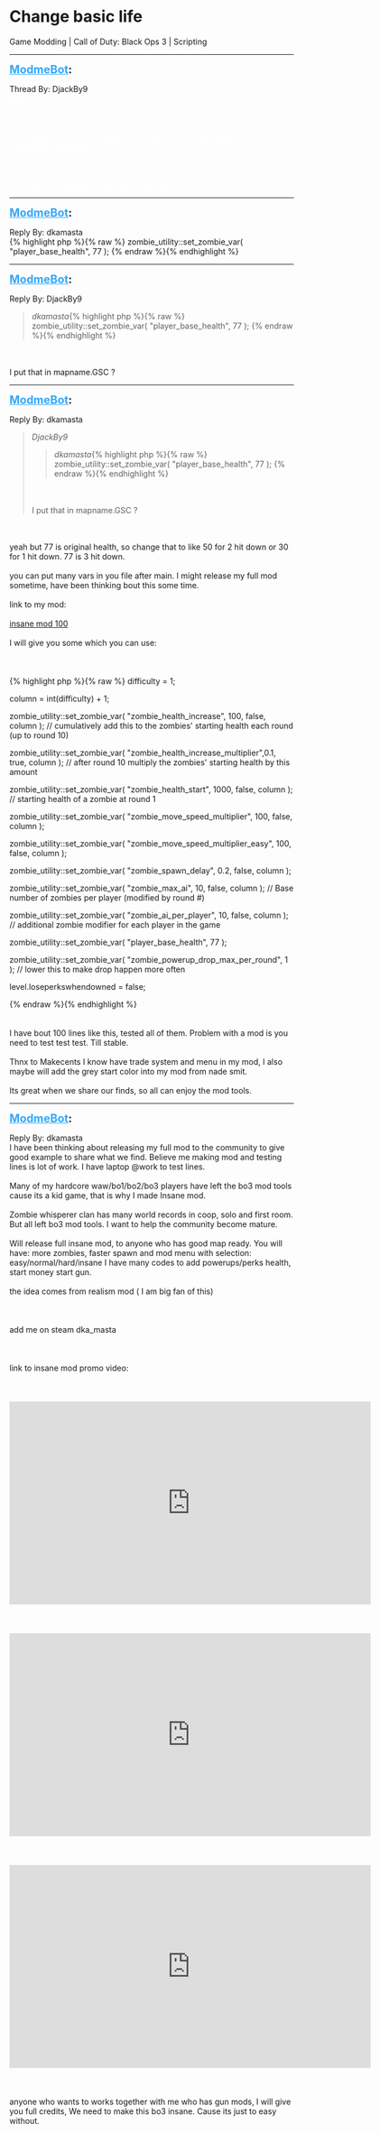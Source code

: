 # Change basic life
Game Modding | Call of Duty: Black Ops 3 | Scripting

---
<strong style="font-size: 1.4em;"><span style="text-decoration: underline;text-decoration-color: #34a7f9;"><span style="color:#34a7f9;">ModmeBot</span></span>:</strong>

<p>Thread By: DjackBy9<br /><span style="color:#ffffff;">Hello,</span><br /><br /><br /><br /><span style="color:#ffffff;">I just want know if its possible to change the life of the player ? For it to be one shot by zombies.</span><br /><br /><br /><br /><span style="color:#ffffff;">sorry for my english et thank you in advance</span></p>

---
<strong style="font-size: 1.4em;"><span style="text-decoration: underline;text-decoration-color: #34a7f9;"><span style="color:#34a7f9;">ModmeBot</span></span>:</strong>

<p>Reply By: dkamasta<br />{% highlight php %}{% raw %}
zombie_utility::set_zombie_var( "player_base_health",     77 );
{% endraw %}{% endhighlight %}
</p>

---
<strong style="font-size: 1.4em;"><span style="text-decoration: underline;text-decoration-color: #34a7f9;"><span style="color:#34a7f9;">ModmeBot</span></span>:</strong>

<p>Reply By: DjackBy9<br /><blockquote><em>dkamasta</em>{% highlight php %}{% raw %}
zombie_utility::set_zombie_var( "player_base_health",     77 );
{% endraw %}{% endhighlight %}
<br /></blockquote><br /><br />I put that in mapname.GSC ?</p>

---
<strong style="font-size: 1.4em;"><span style="text-decoration: underline;text-decoration-color: #34a7f9;"><span style="color:#34a7f9;">ModmeBot</span></span>:</strong>

<p>Reply By: dkamasta<br /><blockquote><em>DjackBy9</em><blockquote><em>dkamasta</em>{% highlight php %}{% raw %}
zombie_utility::set_zombie_var( "player_base_health",     77 );
{% endraw %}{% endhighlight %}
<br /></blockquote><br /><br />I put that in mapname.GSC ?</blockquote><br /><br /> yeah but 77 is original health, so change that to like 50 for 2 hit down or 30 for 1 hit down. 77 is 3 hit down.<br /><br />you can put many vars in you file after main. I might release my full mod sometime, have been thinking bout this some time.<br /><br />link to my mod:<br /><br /><a href="http://steamcommunity.com/sharedfiles/filedetails/?id=780232065">insane mod 100</a><br /><br />I will give you some which you can use:<br /><br /><br /><br />{% highlight php %}{% raw %}
difficulty = 1;


 column = int(difficulty) + 1;


 zombie_utility::set_zombie_var( "zombie_health_increase",    100, false, column ); // cumulatively add this to the zombies&#39; starting health each round (up to round 10)


 zombie_utility::set_zombie_var( "zombie_health_increase_multiplier",0.1,  true, column ); // after round 10 multiply the zombies&#39; starting health by this amount


 zombie_utility::set_zombie_var( "zombie_health_start",     1000, false, column ); // starting health of a zombie at round 1


 zombie_utility::set_zombie_var( "zombie_move_speed_multiplier",  100, false, column );


 zombie_utility::set_zombie_var( "zombie_move_speed_multiplier_easy",  100, false, column );


 zombie_utility::set_zombie_var( "zombie_spawn_delay",     0.2, false, column ); 


 zombie_utility::set_zombie_var( "zombie_max_ai",      10,  false, column ); // Base number of zombies per player (modified by round #)


 zombie_utility::set_zombie_var( "zombie_ai_per_player",    10,  false, column ); // additional zombie modifier for each player in the game


 zombie_utility::set_zombie_var( "player_base_health",     77 );


 


 zombie_utility::set_zombie_var( "zombie_powerup_drop_max_per_round", 1 ); // lower this to make drop happen more often


 level.loseperkswhendowned = false;

{% endraw %}{% endhighlight %}
<br /><br /><br />I have bout 100 lines like this, tested all of them. Problem with a mod is you need to test test test. Till stable.<br /><br />Thnx to Makecents I know have trade system and menu in my mod, I also maybe will add the grey start color into my mod from nade smit.<br /><br />Its great when we share our finds, so all can enjoy the mod tools.</p>

---
<strong style="font-size: 1.4em;"><span style="text-decoration: underline;text-decoration-color: #34a7f9;"><span style="color:#34a7f9;">ModmeBot</span></span>:</strong>

<p>Reply By: dkamasta<br />I have been thinking about releasing my full mod to the community to give good example to share what we find. Believe me making mod and testing lines is lot of work. I have laptop @work to test lines.<br /><br />Many of my hardcore waw/bo1/bo2/bo3 players have left the bo3 mod tools cause its a kid game, that is why I made Insane mod.<br /><br />Zombie whisperer clan has many world records in coop, solo and first room. But all left bo3 mod tools. I want to help the community become mature.<br /><br />Will release full insane mod, to anyone who has good map ready. You will have: more zombies, faster spawn and mod menu with selection: easy/normal/hard/insane I have many codes to add powerups/perks health, start money start gun.<br /><br />the idea comes from realism mod ( I am big fan of this)<br /><br /><br /><br />add me on steam dka_masta<br /><br /><br /><br />link to insane mod promo video:<br /><br /><br /><br /><iframe type="text/html" width="640" height="360" src="https://www.youtube.com/embed/B7VAx2RDEvE" frameborder="0"></iframe><br /><br /><br /><br /><iframe type="text/html" width="640" height="360" src="https://www.youtube.com/embed/lA_ZmbIX2eI" frameborder="0"></iframe><br /><br /><br /><br /><iframe type="text/html" width="640" height="360" src="https://www.youtube.com/embed/k7jOaOsClew" frameborder="0"></iframe><br /><br /><br /><br />anyone who wants to works together with me who has gun mods, I will give you full credits, We need to make this bo3 insane. Cause its just to easy without.</p>

